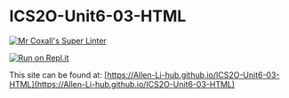 # ICS2O-Unit6-03-HTML

[![Mr Coxall's Super Linter](https://github.com/Allen-Li-hub//ICS2O-Unit6-03-HTML/workflows/Mr%20Coxall's%20Super%20Linter/badge.svg)](https://github.com/Allen-Li-hub//ICS2O-Unit6-03-HTML/actions)

[![Run on Repl.it](https://repl.it/badge/github/Allen-Li-hub//ICS2O-Unit6-03-HTML)](https://repl.it/github/Allen-Li-hub//ICS2O-Unit6-03-HTML)

This site can be found at: [https://Allen-Li-hub.github.io/ICS2O-Unit6-03-HTML](https://Allen-Li-hub.github.io/ICS2O-Unit6-03-HTML)

